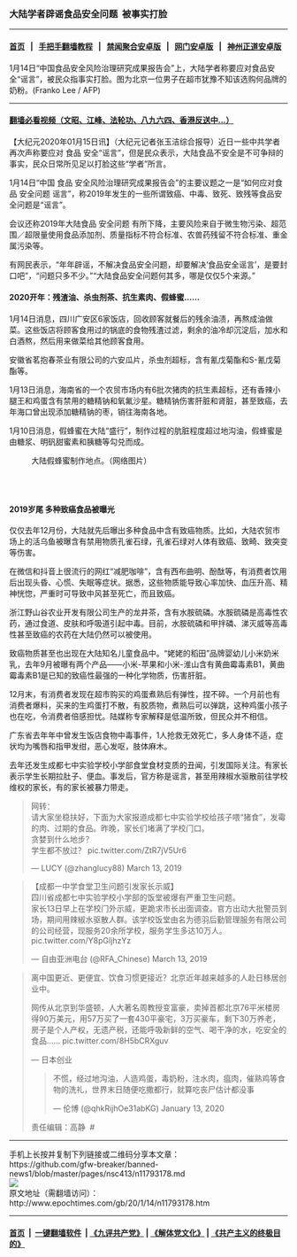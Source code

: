 ### 大陆学者辟谣食品安全问题  被事实打脸
------------------------

#### [首页](https://github.com/gfw-breaker/banned-news1/blob/master/README.md) &nbsp;&nbsp;|&nbsp;&nbsp; [手把手翻墙教程](https://github.com/gfw-breaker/guides/wiki) &nbsp;&nbsp;|&nbsp;&nbsp; [禁闻聚合安卓版](https://github.com/gfw-breaker/bn-android) &nbsp;&nbsp;|&nbsp;&nbsp; [网门安卓版](https://github.com/oGate2/oGate) &nbsp;&nbsp;|&nbsp;&nbsp; [神州正道安卓版](https://github.com/SzzdOgate/update) 



<div><img alt="" class="aligncenter wp-post-image" src="http://i.epochtimes.com/assets/uploads/2013/03/1103050402291758-600x400.jpg"/>
<div class="red16 caption">
 1月14日“中国食品安全风险治理研究成果报告会”上，大陆学者称要应对食品安全“谣言”，被民众指事实打脸。图为北京一位男子在超市犹豫不知该选购何品牌的奶粉。(Franko Lee / AFP)
</div>
</div><hr/>

#### [翻墙必看视频（文昭、江峰、法轮功、八九六四、香港反送中...）](https://github.com/gfw-breaker/banned-news1/blob/master/pages/link3.md)

<div><p>
 【大纪元2020年01月15日讯】（大纪元记者张玉洁综合报导）近日一些中共学者再次声称要应对
 <ok href="http://www.epochtimes.com/gb/tag/%E9%A3%9F%E5%93%81.html">
  食品
 </ok>
 安全“谣言”，但是民众表示，大陆食品不安全是不可争辩的事实，民众日常所见足以打脸这些“学者”所言。
</p>
<p>
 1月14日“中国
 <ok href="http://www.epochtimes.com/gb/tag/%E9%A3%9F%E5%93%81.html">
  食品
 </ok>
 安全风险治理研究成果报告会”的主要议题之一是“如何应对食品
 <ok href="http://www.epochtimes.com/gb/tag/%E5%AE%89%E5%85%A8%E9%97%AE%E9%A2%98.html">
  安全问题
 </ok>
 谣言”，称2019年发生的一些所谓致癌、中毒、致死、致残等食品安全问题是“谣言”。
</p>
<p>
 会议还称2019年大陆食品
 <ok href="http://www.epochtimes.com/gb/tag/%E5%AE%89%E5%85%A8%E9%97%AE%E9%A2%98.html">
  安全问题
 </ok>
 有所下降，主要风险来自于微生物污染、超范围／超限量使用食品添加剂、质量指标不符合标准、农兽药残留不符合标准、重金属污染等。
</p>
<p>
 有网民表示，“年年辟谣，不解决食品安全问题，却要解决‘食品安全谣言’，是要封口吧”，“问题只多不少。”“大陆食品安全问题何其多，哪是仅仅5个来源。”
</p>
<h4>
 2020开年：残渣油、杀虫剂茶、抗生素肉、假蜂蜜……
</h4>
<p>
 1月14日消息，四川广安区6家饭店，回收顾客就餐后的残余油渍，再熬成油做菜。这些饭店将顾客食用过的锅底的食物残渣过滤，剩余的油冷却沉淀后，加水和白酒熬，然后用来做菜给其他顾客食用。
</p>
<p>
 安徽省茗抱春茶业有限公司的六安瓜片，杀虫剂超标，含有氰戊菊酯和S-氰戊菊酯等。
</p>
<p>
 1月13日消息，海南省的一个农贸市场内有6批次猪肉的抗生素超标，还有香辣小腿王和鸡蛋含有禁用的糖精钠和氧氟沙星。糖精钠伤害肝脏和肾脏，甚至致癌，去年海口曾出现添加糖精钠的枣，销往海南各地。
</p>
<p>
 1月10日消息，假蜂蜜在大陆“盛行”，制作过程的肮脏程度超过地沟油，假蜂蜜是由糖浆、明矾甜蜜素和胰糖等勾兑而成。
</p>
<figure class="wp-caption aligncenter" id="attachment_11793321" style="width: 534px">
 <ok href="http://i.epochtimes.com/assets/uploads/2020/01/b151f8198618367a30c16d4ddad883d2b21ce50c.jpeg">
  <img alt="" class="wp-image-11793321" src="http://i.epochtimes.com/assets/uploads/2020/01/b151f8198618367a30c16d4ddad883d2b21ce50c-600x420.jpeg"/>
 </ok>
 <br/><figcaption class="wp-caption-text">
  大陆假蜂蜜制作地点。（网络图片）
 </figcaption><br/>
</figure><br/>
<h4>
 2019岁尾 多种致癌食品被曝光
</h4>
<p>
 仅仅去年12月份，大陆就先后曝出多种食品中含有致癌物质。比如，大陆农贸市场上的活乌鱼被曝含有禁用物质孔雀石绿，孔雀石绿对人体有致癌、致畸、致突变等伤害。
</p>
<p>
 在微信和抖音上很流行的网红“减肥咖啡”，含有西布曲明、酚酞等，有消费者饮用后出现头昏、心慌、失眠等症状。据悉，这些物质能导致心率加快、血压升高、精神恍惚，严重时可导致中风甚至死亡，而且致癌。
</p>
<p>
 浙江野山谷农业开发有限公司生产的龙井茶，含有水胺硫磷。水胺硫磷是高毒性农药，通过食道、皮肤和呼吸道引起中毒。目前，水胺硫磷和甲拌磷、涕灭威等高毒性甚至致癌的农药在大陆仍然可以被使用。
</p>
<p>
 致癌物质甚至也出现在大陆知名儿童食品中。“姥姥的稻田”品牌婴幼儿小米奶米乳，去年9月被曝有两个产品——小米-苹果和小米-淮山含有黄曲霉毒素B1，黄曲霉毒素B1是已知的致癌性最强的一种化学物质，伤害肝脏。
</p>
<p>
 12月末，有消费者发现在超市购买的鸡蛋煮熟后有弹性，捏不碎。一个月前也有消费者爆料，买来的生鸡蛋打不散，有胶质物，煮熟后可以弹跳，这种鸡蛋小孩子也在吃，令消费者倍感担忧。陆媒称专家解释是低温所致，但民众并不相信。
</p>
<p>
 广东省去年年中曾发生饭店食物中毒事件，1人抢救无效死亡，多人身体不适，症状均为嘴唇和指甲发绀，恶心发呕，肢体麻木。
</p>
<p>
 去年还发生成都七中实验学校小学部食堂食材变质的丑闻，引发国际关注。有家长表示学生长期拉肚子、便血。事发后，官方称是谣言，甚至用辣椒水驱散前往学校维权的家长，有的家长被暴力带走。
</p>
<blockquote class="twitter-tweet" data-width="550">
 <p dir="ltr" lang="zh">
  网转：
  <br/>
  请大家坐稳扶好，下面为大家报道成都七中实验学校给孩子喂“猪食”，发霉的肉、过期的食品。昨晚，家长们堵满了学校门口。
  <br/>
  贪婪到什么地步？
  <br/>
  学生都不放过？
  <ok href="https://t.co/ZtR7jV5Ur6">
   pic.twitter.com/ZtR7jV5Ur6
  </ok>
 </p>
 <p>
  — LUCY (@zhanglucy88)
  <ok href="https://twitter.com/zhanglucy88/status/1105686922817662977?ref_src=twsrc%5Etfw">
   March 13, 2019
  </ok>
 </p>
</blockquote>
<p>
</p>
<blockquote class="twitter-tweet" data-width="550">
 <p dir="ltr" lang="zh">
  【成都一中学食堂卫生问题引发家长示威】
  <br/>
  四川省成都七中实验学校小学部的饭堂被爆有严重卫生问题。
  <br/>
  家长13日早上在学校门外示威，更跪求市长出面调查。官方出动大批警员到场，期间用辣椒水驱散人群。该学校饭堂由名为德羽后勤管理服务有限公司的公司经营，现服务20余所学校，服务学生多达10万人。
  <ok href="https://t.co/Y8pGIjhzYz">
   pic.twitter.com/Y8pGIjhzYz
  </ok>
 </p>
 <p>
  — 自由亚洲电台 (@RFA_Chinese)
  <ok href="https://twitter.com/RFA_Chinese/status/1105797827332956160?ref_src=twsrc%5Etfw">
   March 13, 2019
  </ok>
 </p>
</blockquote>
<p>
</p>
<blockquote class="twitter-tweet" data-width="550">
 <p dir="ltr" lang="zh">
  离中国更近、更便宜、饮食习惯更接近？北京近年越来越多的人赴日移居创业中。
 </p>
 <p>
  网传从北京到华盛顿，人大著名周教授变富豪，卖掉首都北京76平米楼房得90万美元，用57万买了一套430平豪宅，3万买豪车，剩下30万养老，房子是个人产权，无遗产税，还能呼吸新鲜的空气、喝干净的水，吃安全的食品……
  <ok href="https://t.co/8H5bCRXguv">
   pic.twitter.com/8H5bCRXguv
  </ok>
 </p>
 <p>
  — 日本创业
 </p>
 <blockquote class="twitter-tweet" data-width="550">
  <p dir="ltr" lang="zh">
   不慌，经过地沟油，人造鸡蛋，毒奶粉，注水肉，瘟肉，催熟鸡等食物的洗礼，世界末日随便吃撒都行，就算吃丧尸估计都没事
  </p>
  <p>
   — 伦博 (@qhkRijhOe31abKG)
   <ok href="https://twitter.com/qhkRijhOe31abKG/status/1216707769761329153?ref_src=twsrc%5Etfw">
    January 13, 2020
   </ok>
  </p>
 </blockquote>
 <p>
 </p>
 <p>
  责任编辑：高静  #
 </p>
</blockquote></div>
<hr/>
手机上长按并复制下列链接或二维码分享本文章：<br/>
https://github.com/gfw-breaker/banned-news1/blob/master/pages/nsc413/n11793178.md <br/>
<a href='https://github.com/gfw-breaker/banned-news1/blob/master/pages/nsc413/n11793178.md'><img src='https://github.com/gfw-breaker/banned-news1/blob/master/pages/nsc413/n11793178.md.png'/></a> <br/>
原文地址（需翻墙访问）：http://www.epochtimes.com/gb/20/1/14/n11793178.htm


------------------------
#### [首页](https://github.com/gfw-breaker/banned-news1/blob/master/README.md) &nbsp;|&nbsp; [一键翻墙软件](https://github.com/gfw-breaker/nogfw/blob/master/README.md) &nbsp;| [《九评共产党》](https://github.com/gfw-breaker/9ping.md/blob/master/README.md#九评之一评共产党是什么) | [《解体党文化》](https://github.com/gfw-breaker/jtdwh.md/blob/master/README.md) | [《共产主义的终极目的》](https://github.com/gfw-breaker/gczydzjmd.md/blob/master/README.md)


<img src='http://gfw-breaker.win/banned-news/pages/nsc413/n11793178.md' width='0px' height='0px'/>